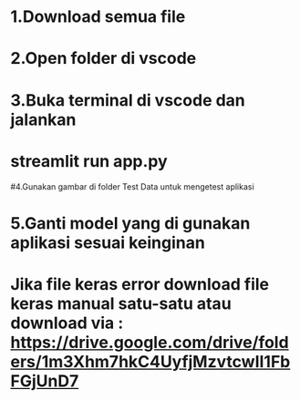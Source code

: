 # 1.Download semua file
# 2.Open folder di vscode
# 3.Buka terminal di vscode dan jalankan
# streamlit run app.py
#4.Gunakan gambar di folder Test Data untuk mengetest aplikasi
# 5.Ganti model yang di gunakan aplikasi sesuai keinginan

# Jika file keras error download file keras manual satu-satu atau download via : https://drive.google.com/drive/folders/1m3Xhm7hkC4UyfjMzvtcwII1FbFGjUnD7
